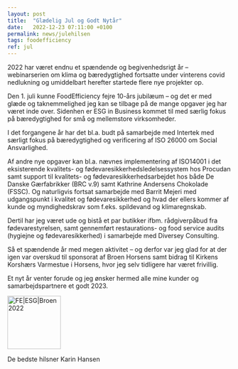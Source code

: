 ```yaml
---
layout: post
title:  "Glædelig Jul og Godt Nytår"
date:   2022-12-23 07:11:00 +0100
permalink: news/julehilsen
tags: foodefficiency
ref: jul
---
```


2022 har været endnu et spændende og begivenhedsrigt år – webinarserien om klima og bæredygtighed fortsatte under vinterens covid nedlukning og umiddelbart herefter startede flere nye projekter op. 

Den 1. juli kunne FoodEfficiency fejre 10-års jubilæum – og det er med glæde og taknemmelighed jeg kan se tilbage på de mange opgaver jeg har været inde over. Sidenhen er ESG in Business kommet til med særlig fokus på bæredygtighed for små og mellemstore virksomheder.

I det forgangene år har det bl.a. budt på samarbejde med Intertek med særligt fokus på bæredygtighed og verificering af ISO 26000 om Social Ansvarlighed. 

Af andre nye opgaver kan bl.a. nævnes implementering af ISO14001 i det eksisterende kvalitets- og fødevaresikkerhedsledelsessystem hos Procudan samt support til kvalitets- og fødevaresikkerhedsarbejdet hos både De Danske Gærfabrikker (BRC v.9) samt Kathrine Andersens Chokolade (FSSC). Og naturligvis fortsat samarbejde med Barrit Mejeri med udgangspunkt i kvalitet og fødevaresikkerhed og hvad der ellers kommer af kunde og myndighedskrav som f.eks. spildevand og klimaregnskab.

Dertil har jeg været ude og bistå et par butikker ifbm. rådgiverpåbud fra fødevarestyrelsen, samt gennemført restaurations- og food service audits (hygiejne og fødevaresikkerhed) i samarbejde med Diversey Consulting.

Så et spændende år med megen aktivitet – og derfor var jeg glad for at der igen var overskud til sponsorat af Broen Horsens samt bidrag til Kirkens Korshærs Varmestue i Horsens, hvor jeg selv tidligere har været frivillig. 

Et nyt år venter forude og jeg ønsker hermed alle mine kunder og samarbejdspartnere et godt 2023. 


<img width="120" alt="FE|ESG|Broen 2022" src="https://user-images.githubusercontent.com/75361000/210213421-a02928c7-93ab-46db-bb66-11385b3b13dc.png">


De bedste hilsner 
Karin Hansen
